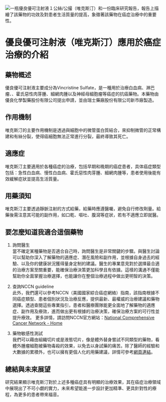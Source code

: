 ![一瓶優良優可注射液１公絲/公撮（唯克斯汀）和一份臨床研究報告，報告上描繪了該藥物的功效及對患者生活質量的提高，象徵著該藥物在癌症治療中的重要性。](https://i.imgur.com/qvcx4wz.jpeg)
# 優良優可注射液（唯克斯汀）應用於癌症治療的介紹

## 藥物概述

優良優可注射液主要成分為Vincristine Sulfate，是一種用於治療白血病、淋巴瘤、、霍氏惡性肉芽腫、細網肉腫以及神經母細胞瘤等癌症的抗癌藥物。本藥物由優良化學製藥股份有限公司提出申請，並由瑞士藥廠股份有限公司新市廠製造。

## 作用機制

唯克斯汀的主要作用機制是透過與細胞中的微管蛋白質結合，來抑制微管的正常構建和有絲分裂，使得癌細胞無法正常進行分裂，最終導致其死亡。

## 適應症

唯克斯汀主要適用於各種癌症的治療，包括早期和晚期的癌症患者，具体癌症類型包括：急性白血病、慢性白血病、霍氏惡性肉芽腫、細網肉腫等，患者使用後能有效緩解症狀並提高生活質量。

## 用藥須知

唯克斯汀主要透過靜脈注射的方式給藥，給藥時應遵醫囑，避免自行修改劑量。給藥後需注意其可能的副作用，如口乾、嘔吐、腹瀉等症狀，若有不適應立即就醫。

## 要怎麼知道我適合這個藥物 

1. 詢問醫生  
當不確定某種藥物是否適合自己時，詢問醫生是非常關鍵的步驟。與醫生討論可以幫助你深入了解藥物的適應症、潛在風險和副作用，並根據自身過去的經驗、以及你的健康狀況獲得量身定制的建議。醫生的專業意見對於選擇最合適的治療方案至關重要，能確保治療決策更加科學且有依據。這樣的溝通不僅能幫助你全面掌握治療選擇，也能讓你在整個治療過程中做出更明智的決策。 

2. 查詢NCCN guideline  
此外，我們還可以參考NCCN（美國國家綜合癌症網絡）指南，該指南根據不同癌症類型、患者個別狀況及治療反應，提供最新、最權威的治療建議和藥物選擇。透過查閱這些專業指引，患者和醫療團隊能更全面地了解藥物的適應症、副作用及療效，進而做出更有根據的治療決策，確保治療方案的可行性並提升療效。  更多詳情，請訪問NCCN官方網站：[National Comprehensive Cancer Network - Home](https://www.nccn.org/)

3. 藥物敏感性測試  
我們可以藉由組織切片或是液態切片，像是體外替身嘗試不同類型的藥物，看體外腫瘤細胞被藥物毒殺的效果，以免去以身試藥的痛苦。除了醫師的經驗和大數據的累積外，也可以擁有更個人化的用藥建議，詳情可參考[網頁連結](https://info.cancerfree.io/)。

## 總結與未來展望

研究結果顯示唯克斯汀對於上述多種癌症具有明顯的治療效果，其在癌症治療領域中展現出了不可小覷的實力，未來希望能進一步設計更加精準、更具針對性的療程，為更多的患者帶來福音。

